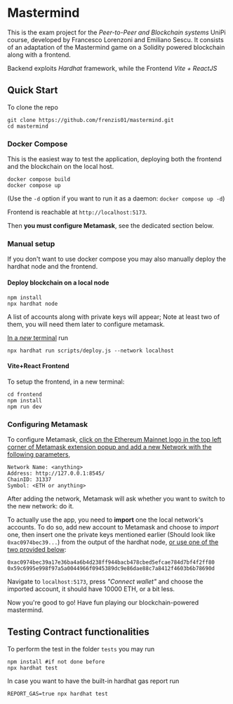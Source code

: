 # Mastermind
This is the exam project for the *Peer-to-Peer and Blockchain systems* UniPi course, developed by Francesco Lorenzoni and Emiliano Sescu.
It consists of an adaptation of the Mastermind game on a Solidity powered blockchain along with a frontend.

Backend exploits *Hardhat* framework, while the Frontend *Vite + ReactJS*

## Quick Start

To clone the repo
```
git clone https://github.com/frenzis01/mastermind.git
cd mastermind
```

### Docker Compose
This is the easiest way to test the application, deploying both the frontend and the blockchain on the local host.

```
docker compose build
docker compose up
```
(Use the `-d` option if you want to run it as a daemon: `docker compose up -d`)


Frontend is reachable at `http://localhost:5173`.

Then **you must configure Metamask**, see the dedicated section below.

### Manual setup

If you don't want to use docker compose you may also manually deploy the hardhat node and the frontend. 

#### Deploy blockchain on a local node
```
npm install
npx hardhat node
```
A list of accounts along with private keys will appear;
Note at least two of them, you will need them later to configure metamask.

<u>In a *new* terminal</u> run
```
npx hardhat run scripts/deploy.js --network localhost
```

#### Vite+React Frontend
To setup the frontend, in a new terminal:
```
cd frontend
npm install
npm run dev
```

### Configuring Metamask
To configure Metamask, <u>click on the Ethereum Mainnet logo in the top left corner of Metamask extension popup and add a new Network with the following parameters</u>,
```
Network Name: <anything>
Address: http://127.0.0.1:8545/
ChainID: 31337
Symbol: <ETH or anything>
```

After adding the network, Metamask will ask whether you want to switch to the new network: do it.

To actually use the app, you need to **import** one the local network's accounts.
To do so, add new account to Metamask and choose to *import* one, then insert one the private keys mentioned earlier (Should look like `0xac0974bec39...`) from the output of the hardhat node, <u>or use one of the two provided below</u>:
```
0xac0974bec39a17e36ba4a6b4d238ff944bacb478cbed5efcae784d7bf4f2ff80
0x59c6995e998f97a5a0044966f0945389dc9e86dae88c7a8412f4603b6b78690d
```

Navigate to `localhost:5173`, press *"Connect wallet"* and choose the imported account, it should have 10000 ETH, or a bit less.

Now you're good to go! Have fun playing our blockchain-powered mastermind.

## Testing Contract functionalities

To perform the test in the folder `tests` you may run
```
npm install #if not done before
npx hardhat test
```
In case you want to have the built-in hardhat gas report run
```
REPORT_GAS=true npx hardhat test
```
